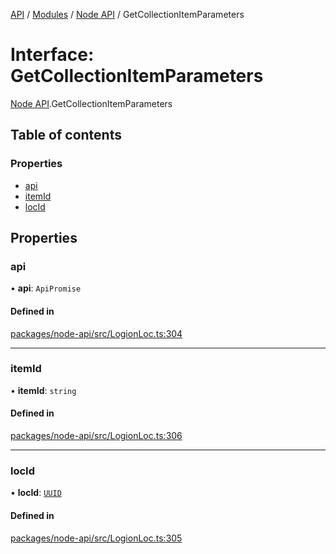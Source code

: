 [API](../API.md) / [Modules](../modules.md) / [Node API](../modules/Node_API.md) / GetCollectionItemParameters

# Interface: GetCollectionItemParameters

[Node API](../modules/Node_API.md).GetCollectionItemParameters

## Table of contents

### Properties

- [api](Node_API.GetCollectionItemParameters.md#api)
- [itemId](Node_API.GetCollectionItemParameters.md#itemid)
- [locId](Node_API.GetCollectionItemParameters.md#locid)

## Properties

### api

• **api**: `ApiPromise`

#### Defined in

[packages/node-api/src/LogionLoc.ts:304](https://github.com/logion-network/logion-api/blob/main/packages/node-api/src/LogionLoc.ts#L304)

___

### itemId

• **itemId**: `string`

#### Defined in

[packages/node-api/src/LogionLoc.ts:306](https://github.com/logion-network/logion-api/blob/main/packages/node-api/src/LogionLoc.ts#L306)

___

### locId

• **locId**: [`UUID`](../classes/Node_API.UUID.md)

#### Defined in

[packages/node-api/src/LogionLoc.ts:305](https://github.com/logion-network/logion-api/blob/main/packages/node-api/src/LogionLoc.ts#L305)
